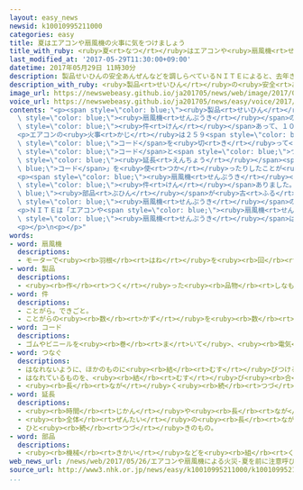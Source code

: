 ```yaml
---
layout: easy_news
newsid: k10010995211000
categories: easy
title: 夏はエアコンや扇風機の火事に気をつけましょう
title_with_ruby: <ruby>夏<rt>なつ</rt></ruby>はエアコンや<ruby>扇風機<rt>せんぷうき</rt></ruby>の<ruby>火事<rt>かじ</rt></ruby>に<ruby>気<rt>き</rt></ruby>をつけましょう
last_modified_at: '2017-05-29T11:30:00+09:00'
datetime: 2017年05月29日 11時30分
description: 製品せいひんの安全あんぜんなどを調しらべているＮＩＴＥによると、去年きょねん３月がつまでの５年ねんに、エアコンや扇風機せんぷうきの火事かじが３４９件けんあって、１０人にんが亡なくなりました。
description_with_ruby: <ruby>製品<rt>せいひん</rt></ruby>の<ruby>安全<rt>あんぜん</rt></ruby>などを<ruby>調<rt>しら</rt></ruby>べているＮＩＴＥによると、<ruby>去年<rt>きょねん</rt></ruby>３<ruby>月<rt>がつ</rt></ruby>までの５<ruby>年<rt>ねん</rt></ruby>に、エアコンや<ruby>扇風機<rt>せんぷうき</rt></ruby>の<ruby>火事<rt>かじ</rt></ruby>が３４９<ruby>件<rt>けん</rt></ruby>あって、１０<ruby>人<rt>にん</rt></ruby>が<ruby>亡<rt>な</rt></ruby>くなりました。
image_url: https://newswebeasy.github.io/ja201705/news/web/image/2017/05/29/k10010995211000.jpg
voice_url: https://newswebeasy.github.io/ja201705/news/easy/voice/2017/05/29/k10010995211000.mp3
contents: "<p><span style=\"color: blue;\"><ruby>製品<rt>せいひん</rt></ruby></span>の<ruby>安全<rt>あんぜん</rt></ruby>などを<ruby>調<rt>しら</rt></ruby>べているＮＩＴＥによると、<ruby>去年<rt>きょねん</rt></ruby>３<ruby>月<rt>がつ</rt></ruby>までの５<ruby>年<rt>ねん</rt></ruby>に、エアコンや<span\
  \ style=\"color: blue;\"><ruby>扇風機<rt>せんぷうき</rt></ruby></span>の<ruby>火事<rt>かじ</rt></ruby>が３４９<span\
  \ style=\"color: blue;\"><ruby>件<rt>けん</rt></ruby></span>あって、１０<ruby>人<rt>にん</rt></ruby>が<ruby>亡<rt>な</rt></ruby>くなりました。</p>\n\
  <p>エアコンの<ruby>火事<rt>かじ</rt></ruby>は２５９<span style=\"color: blue;\"><ruby>件<rt>けん</rt></ruby></span>ありました。<ruby>火事<rt>かじ</rt></ruby>の<ruby>原因<rt>げんいん</rt></ruby>は、エアコンの<span\
  \ style=\"color: blue;\">コード</span>を<ruby>切<rt>き</rt></ruby>って<ruby>別<rt>べつ</rt></ruby>の<span\
  \ style=\"color: blue;\">コード</span>と<span style=\"color: blue;\">つない</span>だり、エアコンに<ruby>使<rt>つか</rt></ruby>うことができない「<span\
  \ style=\"color: blue;\"><ruby>延長<rt>えんちょう</rt></ruby></span><span style=\"color:\
  \ blue;\">コード</span>」を<ruby>使<rt>つか</rt></ruby>ったりしたことが<ruby>多<rt>おお</rt></ruby>くなっています。</p>\n\
  <p><span style=\"color: blue;\"><ruby>扇風機<rt>せんぷうき</rt></ruby></span>の<ruby>火事<rt>かじ</rt></ruby>は９０<span\
  \ style=\"color: blue;\"><ruby>件<rt>けん</rt></ruby></span>ありました。<span style=\"color:\
  \ blue;\"><ruby>部品<rt>ぶひん</rt></ruby></span>が<ruby>古<rt>ふる</rt></ruby>くなったことが<ruby>原因<rt>げんいん</rt></ruby>で<ruby>火事<rt>かじ</rt></ruby>になったことが<ruby>多<rt>おお</rt></ruby>くなっていました。<ruby>特<rt>とく</rt></ruby>に２０<ruby>年<rt>ねん</rt></ruby><ruby>以上<rt>いじょう</rt></ruby><ruby>前<rt>まえ</rt></ruby>から<ruby>使<rt>つか</rt></ruby>っていた<span\
  \ style=\"color: blue;\"><ruby>扇風機<rt>せんぷうき</rt></ruby></span>の<ruby>火事<rt>かじ</rt></ruby>が<ruby>多<rt>おお</rt></ruby>くなっていました。</p>\n\
  <p>ＮＩＴＥは「エアコンや<span style=\"color: blue;\"><ruby>扇風機<rt>せんぷうき</rt></ruby></span>は６<ruby>月<rt>がつ</rt></ruby>〜８<ruby>月<rt>がつ</rt></ruby>に<ruby>使<rt>つか</rt></ruby>うことが<ruby>多<rt>おお</rt></ruby>くなるため、<ruby>火事<rt>かじ</rt></ruby>などが<ruby>増<rt>ふ</rt></ruby>えます。<span\
  \ style=\"color: blue;\"><ruby>扇風機<rt>せんぷうき</rt></ruby></span>は、<ruby>動<rt>うご</rt></ruby>き<ruby>方<rt>かた</rt></ruby>がいつもと<ruby>違<rt>ちが</rt></ruby>っていたり<ruby>変<rt>へん</rt></ruby>な<ruby>音<rt>おと</rt></ruby>が<ruby>聞<rt>き</rt></ruby>こえたりするときは<ruby>使<rt>つか</rt></ruby>うのをやめてください」と<ruby>言<rt>い</rt></ruby>っています。</p>\n\
  <p></p>\n<p></p>"
words:
- word: 扇風機
  descriptions:
  - モーターで<ruby><rb>羽根</rb><rt>はね</rt></ruby>を<ruby><rb>回</rb><rt>まわ</rt></ruby>して、<ruby><rb>風</rb><rt>かぜ</rt></ruby>を<ruby><rb>起</rb><rt>お</rt></ruby>こす<ruby><rb>機械</rb><rt>きかい</rt></ruby>。
- word: 製品
  descriptions:
  - <ruby><rb>作</rb><rt>つく</rt></ruby>った<ruby><rb>品物</rb><rt>しなもの</rt></ruby>。
- word: 件
  descriptions:
  - ことがら。できごと。
  - ことがらの<ruby><rb>数</rb><rt>かず</rt></ruby>を<ruby><rb>数</rb><rt>かぞ</rt></ruby>えることば。
- word: コード
  descriptions:
  - ゴムやビニールを<ruby><rb>巻</rb><rt>ま</rt>いて</ruby>、<ruby><rb>電気</rb><rt>でんき</rt></ruby>が<ruby><rb>外</rb><rt>そと</rt></ruby>に<ruby><rb>流</rb><rt>なが</rt></ruby>れないようにした<ruby><rb>電線</rb><rt>でんせん</rt></ruby>
- word: つなぐ
  descriptions:
  - はなれないように、ほかのものに<ruby><rb>結</rb><rt>むす</rt></ruby>びつける。
  - はなれているものを、<ruby><rb>結</rb><rt>むす</rt></ruby>び<ruby><rb>合</rb><rt>あ</rt></ruby>わせてひと<ruby><rb>続</rb><rt>つづ</rt></ruby>きのものにする。
  - <ruby><rb>長</rb><rt>なが</rt></ruby>く<ruby><rb>続</rb><rt>つづ</rt></ruby>くようにする。
- word: 延長
  descriptions:
  - <ruby><rb>時間</rb><rt>じかん</rt></ruby>や<ruby><rb>長</rb><rt>なが</rt></ruby>さなどを、<ruby><rb>長</rb><rt>なが</rt></ruby>く<ruby><rb>延</rb><rt>の</rt></ruby>ばすこと。
  - <ruby><rb>全体</rb><rt>ぜんたい</rt></ruby>の<ruby><rb>長</rb><rt>なが</rt></ruby>さ。
  - ひと<ruby><rb>続</rb><rt>つづ</rt></ruby>きのもの。
- word: 部品
  descriptions:
  - <ruby><rb>機械</rb><rt>きかい</rt></ruby>などを<ruby><rb>組</rb><rt>く</rt></ruby>み<ruby><rb>立</rb><rt>た</rt></ruby>てている、<ruby><rb>一</rb><rt>ひと</rt></ruby>つ<ruby><rb>一</rb><rt>ひと</rt></ruby>つの<ruby><rb>部分</rb><rt>ぶぶん</rt></ruby>の<ruby><rb>品</rb><rt>しな</rt></ruby>。<ruby><rb>部分品</rb><rt>ぶぶんひん</rt></ruby>。
web_news_url: /news/web/2017/05/26/エアコンや扇風機による火災-夏を前に注意呼びかけ/
source_url: http://www3.nhk.or.jp/news/easy/k10010995211000/k10010995211000.html
...
```

